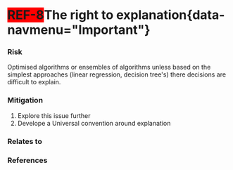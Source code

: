 <span style="background-color:RED;">**REF-8</span>The right to explanation**{data-navmenu="Important"}
=====================================  

### Risk

Optimised algorithms or ensembles of algorithms unless based on the simplest approaches (linear regression, decision tree's) there decisions are difficult to explain.

### Mitigation

1. Explore this issue further
2. Develope a Universal convention around explanation

### Relates to

### References